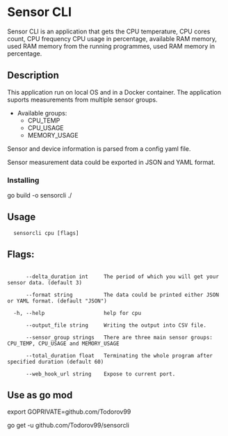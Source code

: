 # Sensor CLI

 Sensor CLI is an application that gets the CPU temperature, CPU cores count, CPU frequency CPU usage in percentage, available RAM memory, used RAM memory from the running programmes, used RAM memory in percentage.

## Description

This application run on local OS and in a Docker container.
The application suports measurements from multiple sensor groups.

- Available groups:
   - CPU_TEMP
   - CPU_USAGE
   - MEMORY_USAGE

Sensor and device information is parsed from a config yaml file.

Sensor measurement data could be exported in JSON and YAML format.

### Installing

go build -o sensorcli ./

## Usage
```
  sensorcli cpu [flags]

```

## Flags:

```

      --delta_duration int     The period of which you will get your sensor data. (default 3)

      --format string          The data could be printed either JSON or YAML format. (default "JSON")

  -h, --help                   help for cpu

      --output_file string     Writing the output into CSV file.
      
      --sensor_group strings   There are three main sensor groups: CPU_TEMP, CPU_USAGE and MEMORY_USAGE

      --total_duration float   Terminating the whole program after specified duration (default 60)

      --web_hook_url string    Expose to current port.

```

## Use as go mod

export GOPRIVATE=github.com/Todorov99

go get -u github.com/Todorov99/sensorcli